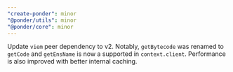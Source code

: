```yaml
---
"create-ponder": minor
"@ponder/utils": minor
"@ponder/core": minor
---
```


Update `viem` peer dependency to v2. Notably, `getBytecode` was renamed to `getCode` and `getEnsName` is now a supported in `context.client`. Performance is also improved with better internal caching.
